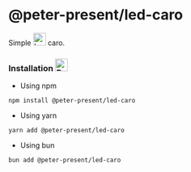 <h1>@peter-present/led-caro</h1>

Simple <img src="https://raw.githubusercontent.com/Tarikul-Islam-Anik/Animated-Fluent-Emojis/master/Emojis/Animals/Lady%20Beetle.png" alt="Lady Beetle" width="25" height="25" /> caro.

### Installation <img src="https://raw.githubusercontent.com/Tarikul-Islam-Anik/Animated-Fluent-Emojis/master/Emojis/Animals/Bug.png" alt="Bug" width="25" height="25" />

- Using npm

```shell
npm install @peter-present/led-caro
```

- Using yarn

```shell
yarn add @peter-present/led-caro
```

- Using bun

```shell
bun add @peter-present/led-caro
```

